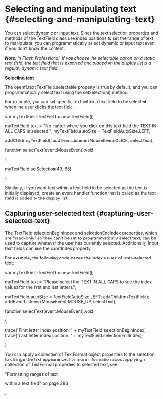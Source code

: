 # Selecting and manipulating text {#selecting-and-manipulating-text}

You can select dynamic or input text. Since the text selection properties and methods of the TextField class use index positions to set the range of text to manipulate, you can programmatically select dynamic or input text even if you don’t know the content.

**_Note:_** _In Flash Professional, if you choose the selectable option on a static text field, the text field that is exported and placed on the display list is a regular, dynamic text field._

**Selecting text**

The openfl.text.TextField.selectable property is true by default, and you can programmatically select text using the setSelection() method.

For example, you can set specific text within a text field to be selected when the user clicks the text field:

var myTextField:TextField = new TextField();

myTextField.text = &quot;No matter where you click on this text field the TEXT IN ALL CAPS is selected.&quot;; myTextField.autoSize = TextFieldAutoSize.LEFT;

addChild(myTextField); addEventListener(MouseEvent.CLICK, selectText);

function selectText(event:MouseEvent):void

{

myTextField.setSelection(49, 65);

}

Similarly, if you want text within a text field to be selected as the text is initially displayed, create an event handler function that is called as the text field is added to the display list.

## Capturing user-selected text {#capturing-user-selected-text}

The TextField selectionBeginIndex and selectionEndIndex properties, which are "read-only" so they can’t be set to programmatically select text, can be used to capture whatever the user has currently selected. Additionally, input text fields can use the caretIndex property.

For example, the following code traces the index values of user-selected text:

var myTextField:TextField = new TextField();

myTextField.text = &quot;Please select the TEXT IN ALL CAPS to see the index values for the first and last letters.&quot;;

myTextField.autoSize = TextFieldAutoSize.LEFT; addChild(myTextField); addEventListener(MouseEvent.MOUSE_UP, selectText);

function selectText(event:MouseEvent):void

{

trace(&quot;First letter index position: &quot; + myTextField.selectionBeginIndex); trace(&quot;Last letter index position: &quot; + myTextField.selectionEndIndex);

}

You can apply a collection of TextFormat object properties to the selection to change the text appearance. For more information about applying a collection of TextFormat properties to selected text, see

"Formatting ranges of text

within a text field" on page 383

.